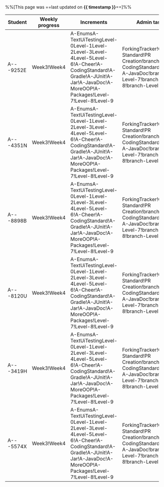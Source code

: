 %%[This page was ==last updated on **{{ timestamp }}**==]%%    

<tooltip content="NUSNET (partial)">Student</tooltip>|<tooltip content="i.e., weeks in which some code was committed to the repo">Weekly progress</tooltip>|<tooltip content="i.e., iP increments as indicated by the git tags in your fork">Increments</tooltip>|<tooltip content="i.e., other iP-related admin tasks">Admin tasks</tooltip>
-----------------------------------------------------|-----------------------------------------------------------------------------------------------------|-----------------------------------------------------------------------------------------------------|---------------------------------------------------------------------------
A---9252E|<span class="badge bg-success me-1">Week3</span><span class="badge bg-dark me-1">!Week4</span>|<span class="badge bg-info me-1">A-Enums</span><span class="badge bg-success me-1">A-TextUiTesting</span><span class="badge bg-success me-1">Level-0</span><span class="badge bg-success me-1">Level-1</span><span class="badge bg-success me-1">Level-2</span><span class="badge bg-success me-1">Level-3</span><span class="badge bg-success me-1">Level-4</span><span class="badge bg-success me-1">Level-5</span><span class="badge bg-success me-1">Level-6</span><span class="badge bg-dark me-1">!A-Cheer</span><span class="badge bg-dark me-1">!A-CodingStandard</span><span class="badge bg-dark me-1">!A-Gradle</span><span class="badge bg-dark me-1">!A-JUnit</span><span class="badge bg-dark me-1">!A-Jar</span><span class="badge bg-dark me-1">!A-JavaDoc</span><span class="badge bg-dark me-1">!A-MoreOOP</span><span class="badge bg-dark me-1">!A-Packages</span><span class="badge bg-dark me-1">!Level-7</span><span class="badge bg-dark me-1">!Level-8</span><span class="badge bg-dark me-1">!Level-9</span>|<span class="badge bg-success me-1">Forking</span><span class="badge bg-success me-1">Tracker</span><span class="badge bg-dark me-1">!Git Standard</span><span class="badge bg-dark me-1">!PR Creation</span><span class="badge bg-dark me-1">!branch-A-CodingStandard</span><span class="badge bg-dark me-1">!branch-A-JavaDoc</span><span class="badge bg-dark me-1">!branch-Level-7</span><span class="badge bg-dark me-1">!branch-Level-8</span><span class="badge bg-dark me-1">!branch-Level-9</span>
A---4351N|<span class="badge bg-success me-1">Week3</span><span class="badge bg-dark me-1">!Week4</span>|<span class="badge bg-info me-1">A-Enums</span><span class="badge bg-success me-1">A-TextUiTesting</span><span class="badge bg-success me-1">Level-0</span><span class="badge bg-success me-1">Level-1</span><span class="badge bg-success me-1">Level-2</span><span class="badge bg-success me-1">Level-3</span><span class="badge bg-success me-1">Level-4</span><span class="badge bg-success me-1">Level-5</span><span class="badge bg-success me-1">Level-6</span><span class="badge bg-dark me-1">!A-Cheer</span><span class="badge bg-dark me-1">!A-CodingStandard</span><span class="badge bg-dark me-1">!A-Gradle</span><span class="badge bg-dark me-1">!A-JUnit</span><span class="badge bg-dark me-1">!A-Jar</span><span class="badge bg-dark me-1">!A-JavaDoc</span><span class="badge bg-dark me-1">!A-MoreOOP</span><span class="badge bg-dark me-1">!A-Packages</span><span class="badge bg-dark me-1">!Level-7</span><span class="badge bg-dark me-1">!Level-8</span><span class="badge bg-dark me-1">!Level-9</span>|<span class="badge bg-success me-1">Forking</span><span class="badge bg-success me-1">Tracker</span><span class="badge bg-dark me-1">!Git Standard</span><span class="badge bg-dark me-1">!PR Creation</span><span class="badge bg-dark me-1">!branch-A-CodingStandard</span><span class="badge bg-dark me-1">!branch-A-JavaDoc</span><span class="badge bg-dark me-1">!branch-Level-7</span><span class="badge bg-dark me-1">!branch-Level-8</span><span class="badge bg-dark me-1">!branch-Level-9</span>
A---8898B|<span class="badge bg-success me-1">Week3</span><span class="badge bg-dark me-1">!Week4</span>|<span class="badge bg-info me-1">A-Enums</span><span class="badge bg-success me-1">A-TextUiTesting</span><span class="badge bg-success me-1">Level-0</span><span class="badge bg-success me-1">Level-1</span><span class="badge bg-success me-1">Level-2</span><span class="badge bg-success me-1">Level-3</span><span class="badge bg-success me-1">Level-4</span><span class="badge bg-success me-1">Level-5</span><span class="badge bg-success me-1">Level-6</span><span class="badge bg-dark me-1">!A-Cheer</span><span class="badge bg-dark me-1">!A-CodingStandard</span><span class="badge bg-dark me-1">!A-Gradle</span><span class="badge bg-dark me-1">!A-JUnit</span><span class="badge bg-dark me-1">!A-Jar</span><span class="badge bg-dark me-1">!A-JavaDoc</span><span class="badge bg-dark me-1">!A-MoreOOP</span><span class="badge bg-dark me-1">!A-Packages</span><span class="badge bg-dark me-1">!Level-7</span><span class="badge bg-dark me-1">!Level-8</span><span class="badge bg-dark me-1">!Level-9</span>|<span class="badge bg-success me-1">Forking</span><span class="badge bg-success me-1">Tracker</span><span class="badge bg-dark me-1">!Git Standard</span><span class="badge bg-dark me-1">!PR Creation</span><span class="badge bg-dark me-1">!branch-A-CodingStandard</span><span class="badge bg-dark me-1">!branch-A-JavaDoc</span><span class="badge bg-dark me-1">!branch-Level-7</span><span class="badge bg-dark me-1">!branch-Level-8</span><span class="badge bg-dark me-1">!branch-Level-9</span>
A---8120U|<span class="badge bg-success me-1">Week3</span><span class="badge bg-dark me-1">!Week4</span>|<span class="badge bg-info me-1">A-Enums</span><span class="badge bg-success me-1">A-TextUiTesting</span><span class="badge bg-success me-1">Level-0</span><span class="badge bg-success me-1">Level-1</span><span class="badge bg-success me-1">Level-2</span><span class="badge bg-success me-1">Level-3</span><span class="badge bg-success me-1">Level-4</span><span class="badge bg-success me-1">Level-5</span><span class="badge bg-success me-1">Level-6</span><span class="badge bg-dark me-1">!A-Cheer</span><span class="badge bg-dark me-1">!A-CodingStandard</span><span class="badge bg-dark me-1">!A-Gradle</span><span class="badge bg-dark me-1">!A-JUnit</span><span class="badge bg-dark me-1">!A-Jar</span><span class="badge bg-dark me-1">!A-JavaDoc</span><span class="badge bg-dark me-1">!A-MoreOOP</span><span class="badge bg-dark me-1">!A-Packages</span><span class="badge bg-dark me-1">!Level-7</span><span class="badge bg-dark me-1">!Level-8</span><span class="badge bg-dark me-1">!Level-9</span>|<span class="badge bg-success me-1">Forking</span><span class="badge bg-success me-1">Tracker</span><span class="badge bg-dark me-1">!Git Standard</span><span class="badge bg-dark me-1">!PR Creation</span><span class="badge bg-dark me-1">!branch-A-CodingStandard</span><span class="badge bg-dark me-1">!branch-A-JavaDoc</span><span class="badge bg-dark me-1">!branch-Level-7</span><span class="badge bg-dark me-1">!branch-Level-8</span><span class="badge bg-dark me-1">!branch-Level-9</span>
A---3419H|<span class="badge bg-success me-1">Week3</span><span class="badge bg-dark me-1">!Week4</span>|<span class="badge bg-info me-1">A-Enums</span><span class="badge bg-success me-1">A-TextUiTesting</span><span class="badge bg-success me-1">Level-0</span><span class="badge bg-success me-1">Level-1</span><span class="badge bg-success me-1">Level-2</span><span class="badge bg-success me-1">Level-3</span><span class="badge bg-success me-1">Level-4</span><span class="badge bg-success me-1">Level-5</span><span class="badge bg-success me-1">Level-6</span><span class="badge bg-dark me-1">!A-Cheer</span><span class="badge bg-dark me-1">!A-CodingStandard</span><span class="badge bg-dark me-1">!A-Gradle</span><span class="badge bg-dark me-1">!A-JUnit</span><span class="badge bg-dark me-1">!A-Jar</span><span class="badge bg-dark me-1">!A-JavaDoc</span><span class="badge bg-dark me-1">!A-MoreOOP</span><span class="badge bg-dark me-1">!A-Packages</span><span class="badge bg-dark me-1">!Level-7</span><span class="badge bg-dark me-1">!Level-8</span><span class="badge bg-dark me-1">!Level-9</span>|<span class="badge bg-success me-1">Forking</span><span class="badge bg-success me-1">Tracker</span><span class="badge bg-dark me-1">!Git Standard</span><span class="badge bg-dark me-1">!PR Creation</span><span class="badge bg-dark me-1">!branch-A-CodingStandard</span><span class="badge bg-dark me-1">!branch-A-JavaDoc</span><span class="badge bg-dark me-1">!branch-Level-7</span><span class="badge bg-dark me-1">!branch-Level-8</span><span class="badge bg-dark me-1">!branch-Level-9</span>
A---5574X|<span class="badge bg-success me-1">Week3</span><span class="badge bg-dark me-1">!Week4</span>|<span class="badge bg-info me-1">A-Enums</span><span class="badge bg-success me-1">A-TextUiTesting</span><span class="badge bg-success me-1">Level-0</span><span class="badge bg-success me-1">Level-1</span><span class="badge bg-success me-1">Level-2</span><span class="badge bg-success me-1">Level-3</span><span class="badge bg-success me-1">Level-4</span><span class="badge bg-success me-1">Level-5</span><span class="badge bg-success me-1">Level-6</span><span class="badge bg-dark me-1">!A-Cheer</span><span class="badge bg-dark me-1">!A-CodingStandard</span><span class="badge bg-dark me-1">!A-Gradle</span><span class="badge bg-dark me-1">!A-JUnit</span><span class="badge bg-dark me-1">!A-Jar</span><span class="badge bg-dark me-1">!A-JavaDoc</span><span class="badge bg-dark me-1">!A-MoreOOP</span><span class="badge bg-dark me-1">!A-Packages</span><span class="badge bg-dark me-1">!Level-7</span><span class="badge bg-dark me-1">!Level-8</span><span class="badge bg-dark me-1">!Level-9</span>|<span class="badge bg-success me-1">Forking</span><span class="badge bg-success me-1">Tracker</span><span class="badge bg-dark me-1">!Git Standard</span><span class="badge bg-dark me-1">!PR Creation</span><span class="badge bg-dark me-1">!branch-A-CodingStandard</span><span class="badge bg-dark me-1">!branch-A-JavaDoc</span><span class="badge bg-dark me-1">!branch-Level-7</span><span class="badge bg-dark me-1">!branch-Level-8</span><span class="badge bg-dark me-1">!branch-Level-9</span>